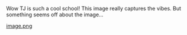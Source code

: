 Wow TJ is such a cool school! This image really captures the vibes. But something seems off about the image...

[image.png](https://tjctf-2022.storage.googleapis.com/uploads/1a1f6a901162115f8953f48ce188df3bf8c5b0108204f9286d4c2f0f4c0ff647/image.png)

